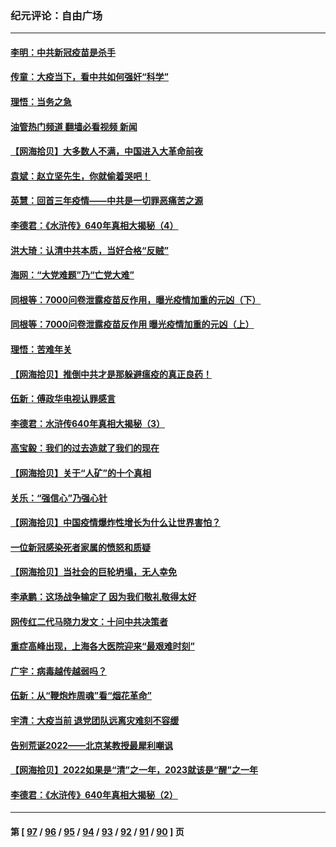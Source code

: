 ### 纪元评论：自由广场
---
#### [李明：中共新冠疫苗是杀手](../../pages/nsc993/n13906803.md?01150330) 
#### [传童：大疫当下，看中共如何强奸“科学”](../../pages/nsc993/n13906819.md?01150330) 
#### [理悟：当务之急](../../pages/nsc993/n13906801.md?01150330) 
#### [油管热门频道 翻墙必看视频 新闻](ok?01150330)
#### [【网海拾贝】大多数人不满，中国进入大革命前夜](../../pages/nsc993/n13906786.md?01150330) 
#### [袁斌：赵立坚先生，你就偷着哭吧！](../../pages/nsc993/n13906775.md?01150330) 
#### [英慧：回首三年疫情——中共是一切罪恶痛苦之源](../../pages/nsc993/n13906161.md?01150330) 
#### [李德君：《水浒传》640年真相大揭秘（4）](../../pages/nsc993/n13906321.md?01150330) 
#### [洪大琦：认清中共本质，当好合格“反贼”](../../pages/nsc993/n13905942.md?01150330) 
#### [海网：“大党难题”乃“亡党大难”](../../pages/nsc993/n13905910.md?01150330) 
#### [同根等：7000问卷泄露疫苗反作用，曝光疫情加重的元凶（下）](../../pages/nsc993/n13905251.md?01150330) 
#### [同根等：7000问卷泄露疫苗反作用 曝光疫情加重的元凶（上）](../../pages/nsc993/n13904267.md?01150330) 
#### [理悟：苦难年关](../../pages/nsc993/n13904266.md?01150330) 
#### [【网海拾贝】推倒中共才是那躲避瘟疫的真正良药！](../../pages/nsc993/n13904240.md?01150330) 
#### [伍新：傅政华电视认罪感言](../../pages/nsc993/n13902996.md?01150330) 
#### [李德君：水浒传640年真相大揭秘（3）](../../pages/nsc993/n13902228.md?01150330) 
#### [高宝毅：我们的过去造就了我们的现在](../../pages/nsc993/n13902203.md?01150330) 
#### [【网海拾贝】关于“人矿”的十个真相](../../pages/nsc993/n13900677.md?01150330) 
#### [关乐：“强信心”乃强心针](../../pages/nsc993/n13901621.md?01150330) 
#### [【网海拾贝】中国疫情爆炸性增长为什么让世界害怕？](../../pages/nsc993/n13899974.md?01150330) 
#### [一位新冠感染死者家属的愤怒和质疑](../../pages/nsc993/n13899958.md?01150330) 
#### [【网海拾贝】当社会的巨轮坍塌，无人幸免](../../pages/nsc993/n13899195.md?01150330) 
#### [李承鹏：这场战争输定了 因为我们敬礼敬得太好](../../pages/nsc993/n13899465.md?01150330) 
#### [网传红二代马晓力发文：十问中共决策者](../../pages/nsc993/n13899169.md?01150330) 
#### [重症高峰出现，上海各大医院迎来“最艰难时刻”](../../pages/nsc993/n13899159.md?01150330) 
#### [广宇：病毒越传越弱吗？](../../pages/nsc993/n13899154.md?01150330) 
#### [伍新：从“鞭炮炸周魂”看“烟花革命”](../../pages/nsc993/n13899138.md?01150330) 
#### [宇清：大疫当前 退党团队远离灾难刻不容缓](../../pages/nsc993/n13899129.md?01150330) 
#### [告别荒诞2022——北京某教授最犀利嘲讽](../../pages/nsc993/n13898850.md?01150330) 
#### [【网海拾贝】2022如果是“清”之一年，2023就该是“醒”之一年](../../pages/nsc993/n13898337.md?01150330) 
#### [李德君：《水浒传》640年真相大揭秘（2）](../../pages/nsc993/n13898078.md?01150330) 

---
#### 第 [ [97](./97.md?01150330) / [96](./96.md?01150330) / [95](./95.md?01150330) / [94](./94.md?01150330) / [93](./93.md?01150330) / [92](./92.md?01150330) / [91](./91.md?01150330) / [90](./90.md?01150330) ] 页
